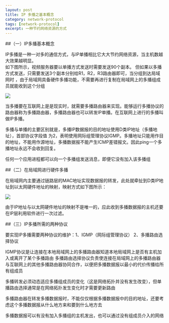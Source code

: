 ```yaml
---
layout: post
title: IP 多播之基本概念
category: network-protocol
tags: [network-protocol]
excerpt: 一种节约网络资源的方式
---
```



##（一）IP多播基本概念

IP多播是一种一对多的通信方式，与IP单播相比它大大节约网络资源，当主机数越大效果越明显。  
如下图所示，视频服务器要以单播方式发送时需要发送90个副本。
但如果以多播方式发送，只需要发送3个副本分别给R1，R2，R3路由器即可，当分组到达局域网时
，由于局域网具备硬件多播功能，不需要再进行复制在局域网上的多播组成员就能收到这个分组

![](https://zhaorong2020.github.io/assets/images/2020/net-protocol/IpMultieast01.jpg)

当多播要在互联网上是是现实时，就需要多播路由器来实现。能够运行多播协议的路由器称为多播路由器，多播路由器也可以转发IP单播。在互联网上进行的多播叫做IP多播。

多播与单播的主要区别就是，多播IP数据报的目的地址使用D类IP地址（多播地址），首部协议字段值
为2，表明使用网际组管理协议IGMP。多播地址只能用作目的地址，不能用作源地址，多播数据报不能产生ICMP差错报文。因此ping一个多播地址永远不会收到回复。

任何一个应用进程都可以向一个多播组发送消息，即便它没有加入该多播组

##（二）在局域网进行硬件多播

在局域网内主要通过链路层的MAC地址实现数据报的转发，此处就牵扯到D类IP地址到以太网硬件地址的映射，映射方式如下图所示：
	
![](https://zhaorong2020.github.io/assets/images/2020/net-protocol/IpMultieast02.jpg)

由于IP地址与以太网硬件地址的映射不是唯一的，应此收到多播数据报的主机还要在IP层利用软件进行一次过滤。
	
##（三）IP多播所需的两种协议

要实现IP多播需要两种协议的维护：1、IGMP（网际组管理协议）  2、多播路由选择协议

IGMP协议是让连接在本地局域网上的多播路由器知道本地局域网上是否有主机加入或离开了某个多播路由
多播路由选择协议负责使连接在局域网上的多播路由器与互联网上的其他多播路由器协同合作，以便把多播数据报以最小的代价传播给所有组成员

多播转发必须动态适应多播组成员的变化（这是网络拓扑并没有发生改变），但单播路由选择通常是在网络拓扑发生变化时才需要更新路由

多播路由器在转发多播数据报时，不能仅仅根据多播数据报中的目的地址，还要考虑这个多播数据报从什么地方来和要到什么地方去

多播数据报可以有没有加入多播组的主机发出，也可以通过没有组成员介入的网络
	
	
 
	




